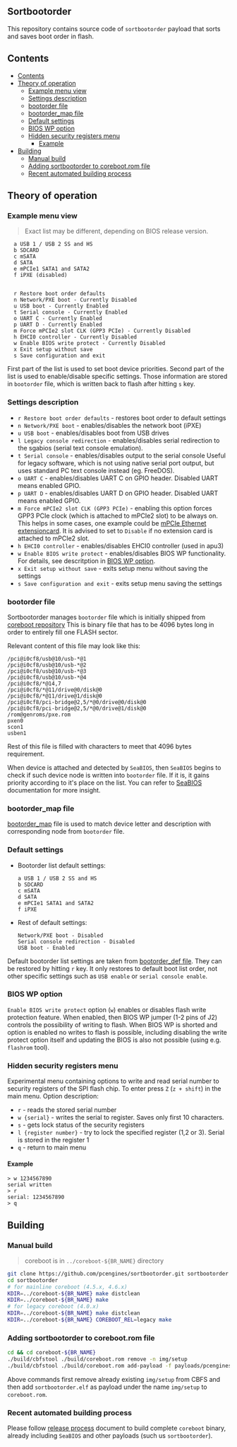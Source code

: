 Sortbootorder
-------------

This repository contains source code of `sortbootorder` payload that sorts and
saves boot order in flash.

## Contents

<!-- TOC -->

- [Contents](#contents)
- [Theory of operation](#theory-of-operation)
  - [Example menu view](#example-menu-view)
  - [Settings description](#settings-description)
  - [bootorder file](#bootorder-file)
  - [bootorder_map file](#bootorder_map-file)
  - [Default settings](#default-settings)
  - [BIOS WP option](#bios-wp-option)
  - [Hidden security registers menu](#hidden-security-registers-menu)
    - [Example](#example)
- [Building](#building)
  - [Manual build](#manual-build)
  - [Adding sortbootorder to coreboot.rom file](#adding-sortbootorder-to-corebootrom-file)
  - [Recent automated building process](#recent-automated-building-process)

<!-- /TOC -->

## Theory of operation

### Example menu view

> Exact list may be different, depending on BIOS release version.

```
  a USB 1 / USB 2 SS and HS
  b SDCARD
  c mSATA
  d SATA
  e mPCIe1 SATA1 and SATA2
  f iPXE (disabled)


  r Restore boot order defaults
  n Network/PXE boot - Currently Disabled
  u USB boot - Currently Enabled
  t Serial console - Currently Enabled
  o UART C - Currently Enabled
  p UART D - Currently Enabled
  m Force mPCIe2 slot CLK (GPP3 PCIe) - Currently Disabled
  h EHCI0 controller - Currently Disabled
  w Enable BIOS write protect - Currently Disabled
  x Exit setup without save
  s Save configuration and exit
```

First part of the list is used to set boot device priorities. Second part of
the list is used to enable/disable specific settings. Those information are
stored in `bootorder` file, which is written back to flash after hitting `s`
key.

### Settings description

* `r Restore boot order defaults` - restores boot order to default settings
* `n Network/PXE boot` - enables/disables the network boot (iPXE)
* `u USB boot` - enables/disables boot from USB drives
* `l Legacy console redirection` - enables/disables serial redirection to the
    sgabios (serial text console emulation).
* `t Serial console` - enables/disables output to the serial console
  Useful for legacy software, which is not using native serial port output, but
    uses standard PC text console instead (eg. FreeDOS).
* `o UART C` - enables/disables UART C on GPIO header. Disabled UART means
     enabled GPIO.
* `p UART D` - enables/disables UART D on GPIO header. Disabled UART means
     enabled GPIO.
* `m Force mPCIe2 slot CLK (GPP3 PCIe)` - enabling this option forces GPP3 PCIe
  clock (which is attached to mPCIe2 slot) to be always on. This helps in some
  cases, one example could be
  [mPCIe Ethernet extensioncard](https://github.com/pcengines/apu2-documentation/blob/master/docs/debug/mpcie_ethernet.md).
  It is advised to set to `Disable` if no extension card is attached to mPCIe2
  slot.
* `h EHCI0 controller` - enables/disables EHCI0 controller (used in apu3)
* `w Enable BIOS write protect` - enables/disables BIOS WP functionality. For
    details, see descritption in [BIOS WP option](#bios-wp-option).
* `x Exit setup without save` - exits setup menu without saving the settings
* `s Save configuration and exit` - exits setup menu saving the settings

### bootorder file

Sortbootorder manages `bootorder` file which is initially shipped from
[coreboot repository](https://github.com/pcengines/coreboot/blob/coreboot-4.5.x/src/mainboard/pcengines/apu2/bootorder)
This is binary file that has to be 4096 bytes long in order to entirely fill
one FLASH sector.

Relevant content of this file may look like this:

  ```
  /pci@i0cf8/usb@10/usb-*@1
  /pci@i0cf8/usb@10/usb-*@2
  /pci@i0cf8/usb@10/usb-*@3
  /pci@i0cf8/usb@10/usb-*@4
  /pci@i0cf8/*@14,7
  /pci@i0cf8/*@11/drive@0/disk@0
  /pci@i0cf8/*@11/drive@1/disk@0
  /pci@i0cf8/pci-bridge@2,5/*@0/drive@0/disk@0
  /pci@i0cf8/pci-bridge@2,5/*@0/drive@1/disk@0
  /rom@genroms/pxe.rom
  pxen0
  scon1
  usben1
  ```

Rest of this file is filled with characters to meet that 4096 bytes
requirement.

When device is attached and detected by `SeaBIOS`, then `SeaBIOS` begins to
check if such device node is written into `bootorder` file. If it is, it gains
priority according to it's place on the list.
You can refer to
[SeaBIOS](https://github.com/pcengines/seabios/blob/coreboot-4.0.x/docs/Runtime_config.md#configuring-boot-order)
documentation for more insight.

### bootorder_map file

[bootorder_map](https://github.com/pcengines/coreboot/blob/coreboot-4.5.x/src/mainboard/pcengines/apu2/bootorder_map)
file is used to match device letter and description with corresponding node from
`bootorder` file.

### Default settings

* Bootorder list default settings:

  ```
  a USB 1 / USB 2 SS and HS
  b SDCARD
  c mSATA
  d SATA
  e mPCIe1 SATA1 and SATA2
  f iPXE
  ```

* Rest of default settings:

  ```
  Network/PXE boot - Disabled
  Serial console redirection - Disabled
  USB boot - Enabled
  ```

Default bootorder list settings are taken from
[bootorder_def file](https://github.com/pcengines/coreboot/blob/coreboot-4.5.x/src/mainboard/pcengines/apu2/bootorder_def).
They can be restored by hitting `r` key. It only restores to default boot
list order, not other specific settings such as `USB enable` or `serial console
enable`.

### BIOS WP option

`Enable BIOS write protect` option (`w`) enables or disables flash write
protection feature. When enabled, then BIOS WP jumper (1-2 pins of J2) controls
the possibility of writing to flash. When BIOS WP is shorted and option is
enabled no writes to flash is possible, including disabling the write protect
option itself and updating the BIOS is also not possible (using e.g. `flashrom`
tool).

### Hidden security registers menu

Experimental menu containing options to write and read serial number to
security registers of the SPI flash chip. To enter press `Z` (`z + shift`)
in the main menu. Option description:

* `r` - reads the stored serial number
* `w {serial}` - writes the serial to register. Saves only first 10 characters.
* `s` - gets lock status of the security registers
* `l {register number}` - try to lock the specified register (1,2 or 3). Serial
  is stored in the register 1
* `q` - return to main menu

#### Example

```
> w 1234567890
serial written
> r
serial: 1234567890
> q
```

## Building

### Manual build

> coreboot is in `../coreboot-${BR_NAME}` directory

```sh
git clone https://github.com/pcengines/sortbootorder.git sortbootorder
cd sortbootorder
# for mainline coreboot (4.5.x, 4.6.x)
KDIR=../coreboot-${BR_NAME} make distclean
KDIR=../coreboot-${BR_NAME} make
# for legacy coreboot (4.0.x)
KDIR=../coreboot-${BR_NAME} make distclean
KDIR=../coreboot-${BR_NAME} COREBOOT_REL=legacy make
```

### Adding sortbootorder to coreboot.rom file

```sh
cd && cd coreboot-${BR_NAME}
./build/cbfstool ./build/coreboot.rom remove -n img/setup
./build/cbfstool ./build/coreboot.rom add-payload -f payloads/pcengines/sortbootorder/sortbootorder.elf -n img/setup -t payload
```

Above commands first remove already existing `img/setup` from CBFS and then add
`sortbootorder.elf` as payload under the name `img/setup` to `coreboot.rom`.

### Recent automated building process

Please follow
[release process](https://github.com/pcengines/apu2-documentation/blob/master/docs/release_process.md)
document to build complete `coreboot` binary, already including `SeaBIOS` and
other payloads (such us `sortbootorder`).
